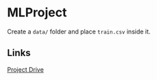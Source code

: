 # MLProject

Create a `data/` folder and place `train.csv` inside it.

## Links
[Project Drive](https://drive.google.com/drive/folders/17hrEio9_ju0YMBeOqb-flFeei82AgMDZ)
